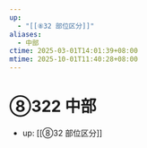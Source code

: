 ```yaml
---
up:
  - "[[⑧32 部位区分]]"
aliases:
  - 中部
ctime: 2025-03-01T14:01:39+08:00
mtime: 2025-10-01T11:40:28+08:00
---
```


# ⑧322 中部

- up: [[⑧32 部位区分]]

